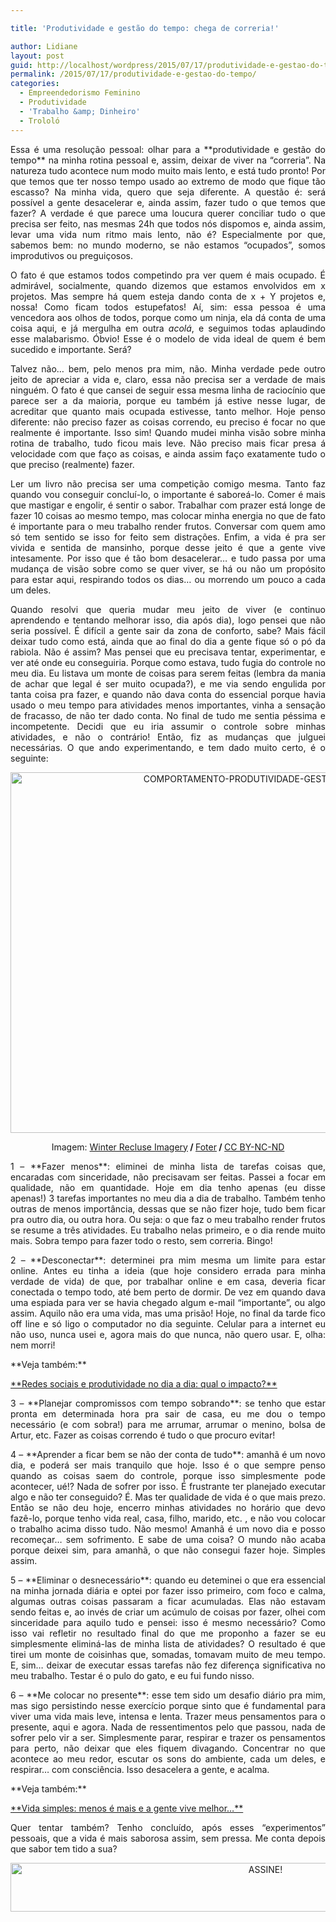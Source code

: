 ```yaml
---

title: 'Produtividade e gestão do tempo: chega de correria!'

author: Lidiane
layout: post
guid: http://localhost/wordpress/2015/07/17/produtividade-e-gestao-do-tempo/
permalink: /2015/07/17/produtividade-e-gestao-do-tempo/
categories:
  - Empreendedorismo Feminino
  - Produtividade
  - 'Trabalho &amp; Dinheiro'
  - Trololó
---
```

<p align="justify">
  Essa é uma resolução pessoal: olhar para a **produtividade e gestão do tempo** na minha rotina pessoal e, assim, deixar de viver na “correria”. Na natureza tudo acontece num modo muito mais lento, e está tudo pronto! Por que temos que ter nosso tempo usado ao extremo de modo que fique tão escasso? Na minha vida, quero que seja diferente. A questão é: será possível a gente desacelerar e, ainda assim, fazer tudo o que temos que fazer? A verdade é que parece uma loucura querer conciliar tudo o que precisa ser feito, nas mesmas 24h que todos nós dispomos e, ainda assim, levar uma vida num ritmo mais lento, não é? Especialmente por que, sabemos bem: no mundo moderno, se não estamos “ocupados”, somos improdutivos ou preguiçosos.
</p>

<p align="justify">
  O fato é que estamos todos competindo pra ver quem é mais ocupado. É admirável, socialmente, quando dizemos que estamos envolvidos em x projetos. Mas sempre há quem esteja dando conta de x + Y projetos e, nossa! Como ficam todos estupefatos! Aí, sim: essa pessoa é uma vencedora aos olhos de todos, porque como um ninja, ela dá conta de uma coisa aqui, e já mergulha em outra <em>acolá</em>, e seguimos todas aplaudindo esse malabarismo. Óbvio! Esse é o modelo de vida ideal de quem é bem sucedido e importante. Será?
</p>

<p align="justify">
  Talvez não… bem, pelo menos pra mim, não. Minha verdade pede outro jeito de apreciar a vida e, claro, essa não precisa ser a verdade de mais ninguém. O fato é que cansei de seguir essa mesma linha de raciocínio que parece ser a da maioria, porque eu também já estive nesse lugar, de acreditar que quanto mais ocupada estivesse, tanto melhor. Hoje penso diferente: não preciso fazer as coisas correndo, eu preciso é focar no que realmente é importante. Isso sim! Quando mudei minha visão sobre minha rotina de trabalho, tudo ficou mais leve. Não preciso mais ficar presa á velocidade com que faço as coisas, e ainda assim faço exatamente tudo o que preciso (realmente) fazer.
</p>

<p align="justify">
  Ler um livro não precisa ser uma competição comigo mesma. Tanto faz quando vou conseguir concluí-lo, o importante é saboreá-lo. Comer é mais que mastigar e engolir, é sentir o sabor. Trabalhar com prazer está longe de fazer 10 coisas ao mesmo tempo, mas colocar minha energia no que de fato é importante para o meu trabalho render frutos. Conversar com quem amo só tem sentido se isso for feito sem distrações. Enfim, a vida é pra ser vivida e sentida de mansinho, porque desse jeito é que a gente vive intesamente. Por isso que é tão bom desacelerar… e tudo passa por uma mudança de visão sobre como se quer viver, se há ou não um propósito para estar aqui, respirando todos os dias… ou morrendo um pouco a cada um deles.
</p>

<p align="justify">
  Quando resolvi que queria mudar meu jeito de viver (e continuo aprendendo e tentando melhorar isso, dia após dia), logo pensei que não seria possível. É difícil a gente sair da zona de conforto, sabe? Mais fácil deixar tudo como está, ainda que ao final do dia a gente fique só o pó da rabiola. Não é assim? Mas pensei que eu precisava tentar, experimentar, e ver até onde eu conseguiria. Porque como estava, tudo fugia do controle no meu dia. Eu listava um monte de coisas para serem feitas (lembra da mania de achar que legal é ser muito ocupada?), e me via sendo engulida por tanta coisa pra fazer, e quando não dava conta do essencial porque havia usado o meu tempo para atividades menos importantes, vinha a sensação de fracasso, de não ter dado conta. No final de tudo me sentia péssima e incompetente. Decidi que eu iria assumir o controle sobre minhas atividades, e não o contrário! Então, fiz as mudanças que julguei necessárias. O que ando experimentando, e tem dado muito certo, é o seguinte:
</p>

<p align="center">
  <a href="http://www.trololodemulher.com.br/blog/wp-content/uploads/2015/07/COMPORTAMENTO-PRODUTIVIDADE-GESTAO-DO-TEMPO.jpg"><img class="alignnone size-full wp-image-11132" src="http://www.trololodemulher.com.br/blog/wp-content/uploads/2015/07/COMPORTAMENTO-PRODUTIVIDADE-GESTAO-DO-TEMPO.jpg" alt="COMPORTAMENTO-PRODUTIVIDADE-GESTAO DO TEMPO" width="800" height="577" /></a>
</p>

<p align="center">
  Imagem: <a href="https://www.flickr.com/photos/winterrecluse/9715138616/" target="_blank">Winter Recluse Imagery</a><b> / </b><a href="http://foter.com/" target="_blank">Foter</a><b> / </b><a href="http://creativecommons.org/licenses/by-nc-nd/2.0/" target="_blank">CC BY-NC-ND</a>
</p>

<p align="justify">
  1 – **Fazer menos**: eliminei de minha lista de tarefas coisas que, encaradas com sinceridade, não precisavam ser feitas. Passei a focar em qualidade, não em quantidade. Hoje em dia tenho apenas (eu disse apenas!) 3 tarefas importantes no meu dia a dia de trabalho. Também tenho outras de menos importância, dessas que se não fizer hoje, tudo bem ficar pra outro dia, ou outra hora. Ou seja: o que faz o meu trabalho render frutos se resume a três atividades. Eu trabalho nelas primeiro, e o dia rende muito mais. Sobra tempo para fazer todo o resto, sem correria. Bingo!
</p>

<p align="justify">
  2 – **Desconectar**: determinei pra mim mesma um limite para estar online. Antes eu tinha a ideia (que hoje considero errada para minha verdade de vida) de que, por trabalhar online e em casa, deveria ficar conectada o tempo todo, até bem perto de dormir. De vez em quando dava uma espiada para ver se havia chegado algum e-mail “importante”, ou algo assim. Aquilo não era uma vida, mas uma prisão! Hoje, no final da tarde fico off line e só ligo o computador no dia seguinte. Celular para a internet eu não uso, nunca usei e, agora mais do que nunca, não quero usar. E, olha: nem morri!
</p>

<p align="justify">
  **Veja também:**
</p>

<p align="justify">
  <a href="http://www.trololodemulher.com.br/2015/06/26/redes-sociais-e-produtividade-2/" target="_blank">**Redes sociais e produtividade no dia a dia: qual o impacto?**</a>
</p>

<p align="justify">
  3 – **Planejar compromissos com tempo sobrando**: se tenho que estar pronta em determinada hora pra sair de casa, eu me dou o tempo necessário (e com sobra!) para me arrumar, arrumar o menino, bolsa de Artur, etc. Fazer as coisas correndo é tudo o que procuro evitar!
</p>

<p align="justify">
  4 – **Aprender a ficar bem se não der conta de tudo**: amanhã é um novo dia, e poderá ser mais tranquilo que hoje. Isso é o que sempre penso quando as coisas saem do controle, porque isso simplesmente pode acontecer, ué!? Nada de sofrer por isso. É frustrante ter planejado executar algo e não ter conseguido? É. Mas ter qualidade de vida é o que mais prezo. Então se não deu hoje, encerro minhas atividades no horário que devo fazê-lo, porque tenho vida real, casa, filho, marido, etc. , e não vou colocar o trabalho acima disso tudo. Não mesmo! Amanhã é um novo dia e posso recomeçar… sem sofrimento. E sabe de uma coisa? O mundo não acaba porque deixei sim, para amanhã, o que não consegui fazer hoje. Simples assim.
</p>

<p align="justify">
  5 – **Eliminar o desnecessário**: quando eu deteminei o que era essencial na minha jornada diária e optei por fazer isso primeiro, com foco e calma, algumas outras coisas passaram a ficar acumuladas. Elas não estavam sendo feitas e, ao invés de criar um acúmulo de coisas por fazer, olhei com sinceridade para aquilo tudo e pensei: isso é mesmo necessário? Como isso vai refletir no resultado final do que me proponho a fazer se eu simplesmente eliminá-las de minha lista de atividades? O resultado é que tirei um monte de coisinhas que, somadas, tomavam muito de meu tempo. E, sim… deixar de executar essas tarefas não fez diferença significativa no meu trabalho. Testar é o pulo do gato, e eu fui fundo nisso.
</p>

<p align="justify">
  6 – **Me colocar no presente**: esse tem sido um desafio diário pra mim, mas sigo persistindo nesse exercício porque sinto que é fundamental para viver uma vida mais leve, intensa e lenta. Trazer meus pensamentos para o presente, aqui e agora. Nada de ressentimentos pelo que passou, nada de sofrer pelo vir a ser. Simplesmente parar, respirar e trazer os pensamentos para perto, não deixar que eles fiquem divagando. Concentrar no que acontece ao meu redor, escutar os sons do ambiente, cada um deles, e respirar… com consciência. Isso desacelera a gente, e acalma.
</p>

<p align="justify">
  **Veja também:**
</p>

<p align="justify">
  <a href="http://www.trololodemulher.com.br/2015/07/03/vida-simples/" target="_blank">**Vida simples: menos é mais e a gente vive melhor…**</a>
</p>

<p align="justify">
  Quer tentar também? Tenho concluído, após esses “experimentos” pessoais, que a vida é mais saborosa assim, sem pressa. Me conta depois que sabor tem tido a sua?
</p>

<p align="center">
  <a href="http://feedburner.google.com/fb/a/mailverify?uri=blogBichaFemea&loc=en_US" target="_blank"><img class="alignnone size-full wp-image-10439" src="http://www.trololodemulher.com.br/blog/wp-content/uploads/2014/09/ASSINE.png" alt="ASSINE!" width="800" height="78" /></a>
</p>

<p align="justify">